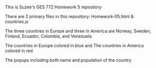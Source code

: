This is Suzee's GES 772 Homework 5 repository

There are 2 primary files in this repository: Homework-05.html & countries.js

The three countries in Europe and three in America are Norway, Sweden, Finland, Ecuador, Colombia, and Venezuela

The countries in Europe colored in blue and The countries in America colored in red

The popups including both name and population of the country




